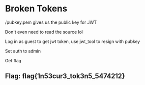 # Broken Tokens

/pubkey.pem gives us the public key for JWT

Don't even need to read the source lol

Log in as guest to get jwt token, use jwt\_tool to resign with pubkey

Set auth to admin

Get flag

## Flag: flag{1n53cur3\_tok3n5\_5474212}

